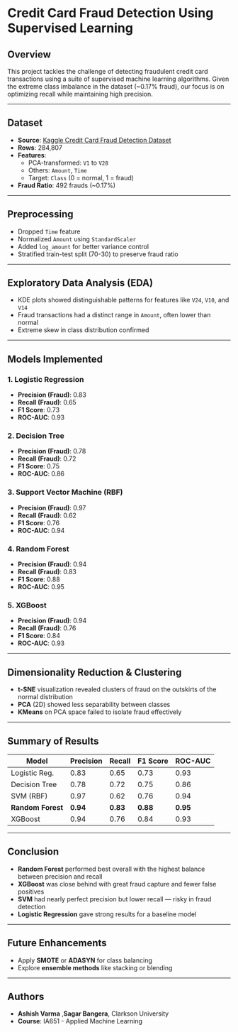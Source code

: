 # Credit Card Fraud Detection Using Supervised Learning

##  Overview
This project tackles the challenge of detecting fraudulent credit card transactions using a suite of supervised machine learning algorithms. Given the extreme class imbalance in the dataset (~0.17% fraud), our focus is on optimizing recall while maintaining high precision.

---

##  Dataset

- **Source**: [Kaggle Credit Card Fraud Detection Dataset](https://www.kaggle.com/mlg-ulb/creditcardfraud)
- **Rows**: 284,807
- **Features**:
  - PCA-transformed: `V1` to `V28`
  - Others: `Amount`, `Time`
  - Target: `Class` (0 = normal, 1 = fraud)
- **Fraud Ratio**: 492 frauds (~0.17%)

---

##  Preprocessing

- Dropped `Time` feature
- Normalized `Amount` using `StandardScaler`
- Added `log_amount` for better variance control
- Stratified train-test split (70-30) to preserve fraud ratio

---

##  Exploratory Data Analysis (EDA)

- KDE plots showed distinguishable patterns for features like `V24`, `V10`, and `V14`
- Fraud transactions had a distinct range in `Amount`, often lower than normal
- Extreme skew in class distribution confirmed

---

##  Models Implemented

### 1. Logistic Regression
- **Precision (Fraud)**: 0.83
- **Recall (Fraud)**: 0.65
- **F1 Score**: 0.73
- **ROC-AUC**: 0.93

### 2. Decision Tree
- **Precision (Fraud)**: 0.78
- **Recall (Fraud)**: 0.72
- **F1 Score**: 0.75
- **ROC-AUC**: 0.86

### 3. Support Vector Machine (RBF)
- **Precision (Fraud)**: 0.97
- **Recall (Fraud)**: 0.62
- **F1 Score**: 0.76
- **ROC-AUC**: 0.94

### 4. Random Forest
- **Precision (Fraud)**: 0.94
- **Recall (Fraud)**: 0.83
- **F1 Score**: 0.88
- **ROC-AUC**: 0.95

### 5. XGBoost
- **Precision (Fraud)**: 0.94
- **Recall (Fraud)**: 0.76
- **F1 Score**: 0.84
- **ROC-AUC**: 0.93

---

##  Dimensionality Reduction & Clustering

- **t-SNE** visualization revealed clusters of fraud on the outskirts of the normal distribution
- **PCA** (2D) showed less separability between classes
- **KMeans** on PCA space failed to isolate fraud effectively

---

##  Summary of Results

| Model            | Precision | Recall | F1 Score | ROC-AUC |
|------------------|-----------|--------|----------|----------|
| Logistic Reg.    | 0.83      | 0.65   | 0.73     | 0.93     |
| Decision Tree    | 0.78      | 0.72   | 0.75     | 0.86     |
| SVM (RBF)        | 0.97      | 0.62   | 0.76     | 0.94     |
| **Random Forest**| **0.94**  | **0.83** | **0.88** | **0.95** |
| XGBoost          | 0.94      | 0.76   | 0.84     | 0.93     |

---

##  Conclusion

- **Random Forest** performed best overall with the highest balance between precision and recall
- **XGBoost** was close behind with great fraud capture and fewer false positives
- **SVM** had nearly perfect precision but lower recall — risky in fraud detection
- **Logistic Regression** gave strong results for a baseline model

---

##  Future Enhancements

- Apply **SMOTE** or **ADASYN** for class balancing
- Explore **ensemble methods** like stacking or blending

---

##  Authors

- **Ashish Varma** ,**Sagar Bangera**, Clarkson University  
- **Course**: IA651 - Applied Machine Learning
